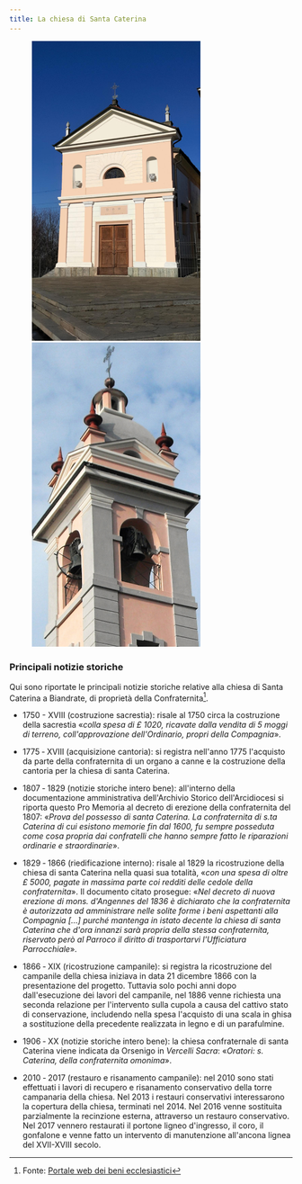 ```yaml
---
title: La chiesa di Santa Caterina
---
```


<figure class="half">
    <img style="width:300px" src="/assets/other_images/chiesa.jpg">
    <img style="width:300px" src="/assets/other_images/campanile.jpg">
</figure>


### Principali notizie storiche

Qui sono riportate le principali notizie storiche relative alla chiesa di Santa Caterina a Biandrate, di proprietà della Confraternita[^1].

- 1750 - XVIII (costruzione sacrestia): risale al 1750 circa la costruzione della sacrestia «*colla spesa di £ 1020, ricavate dalla vendita di 5 moggi di terreno, coll'approvazione dell'Ordinario, propri della Compagnia*».

- 1775 ‐ XVIII (acquisizione cantoria): si registra nell'anno 1775 l'acquisto da parte della confraternita di un organo a canne e la costruzione della cantoria per la chiesa di santa Caterina.

- 1807 ‐ 1829 (notizie storiche intero bene): all'interno della documentazione amministrativa dell'Archivio Storico dell'Arcidiocesi si riporta questo Pro Memoria al decreto di erezione della confraternita del 1807: «*Prova del possesso di santa Caterina. La confraternita di s.ta Caterina di cui esistono memorie fin dal 1600, fu sempre posseduta come cosa propria dai confratelli che hanno sempre fatto le riparazioni ordinarie e straordinarie*».

- 1829 ‐ 1866 (riedificazione interno): risale al 1829 la ricostruzione della chiesa di santa Caterina nella quasi sua totalità, «*con una spesa di oltre £ 5000, pagate in massima parte coi redditi delle cedole della confraternita*». Il documento citato prosegue: «*Nel decreto di nuova erezione di mons. d'Angennes del 1836 è dichiarato che la confraternita è autorizzata ad amministrare nelle solite forme i beni aspettanti alla Compagnia [...] purché mantenga in istato decente la chiesa di santa Caterina che d'ora innanzi sarà propria della stessa confraternita, riservato però al Parroco il diritto di trasportarvi l'Ufficiatura Parrocchiale*».

- 1866 ‐ XIX (ricostruzione campanile): si registra la ricostruzione del campanile della chiesa iniziava in data 21 dicembre 1866 con la presentazione del progetto. Tuttavia solo pochi anni dopo dall'esecuzione dei lavori del campanile, nel 1886 venne richiesta una seconda relazione per l'intervento sulla cupola a causa del cattivo stato di conservazione, includendo nella spesa l'acquisto di una scala in ghisa a sostituzione della precedente realizzata in legno e di un parafulmine.

- 1906 ‐ XX (notizie storiche intero bene): la chiesa confraternale di santa Caterina viene indicata da Orsenigo in *Vercelli Sacra*: «*Oratori: s. Caterina, della confraternita omonima*».

- 2010 ‐ 2017 (restauro e risanamento campanile): nel 2010 sono stati effettuati i lavori di recupero e risanamento conservativo della torre campanaria della chiesa. Nel 2013 i restauri conservativi interessarono la copertura della chiesa, terminati nel 2014. Nel 2016 venne sostituita parzialmente la recinzione esterna, attraverso un restauro conservativo. Nel 2017 vennero restaurati il portone ligneo d'ingresso, il coro, il gonfalone e venne fatto un intervento di manutenzione all'ancona lignea del XVII-XVIII secolo.

[^1]: Fonte: [Portale web dei beni ecclesiastici](https://www.beweb.chiesacattolica.it/edificidiculto/edificio/62059/Chiesa+del+Santissimo+Sacramento+e+di+Santa+Caterina#action=ricerca%2Frisultati&view=griglia&locale=it&ordine=&ambito=CEIA&liberadescr=chiesa+santa+caterina&liberaluogo=biandrate&highlight=Chiesa&highlight=Santa&highlight=Caterina)
